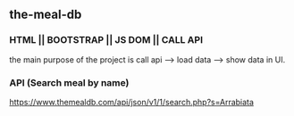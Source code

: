 ## the-meal-db

### HTML || BOOTSTRAP || JS DOM || CALL API

the main purpose of the project is call api --> load data --> show data in UI.

### API (Search meal by name)

https://www.themealdb.com/api/json/v1/1/search.php?s=Arrabiata
